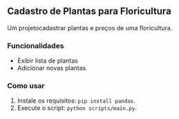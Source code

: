 ## Cadastro de Plantas para Floricultura
Um projetocadastrar plantas e preços de uma floricultura.

### Funcionalidades
- Exibir lista de plantas
- Adicionar novas plantas

### Como usar
1. Instale os requisitos: `pip install pandas`.
2. Execute o script: `python scripts/main.py`.
